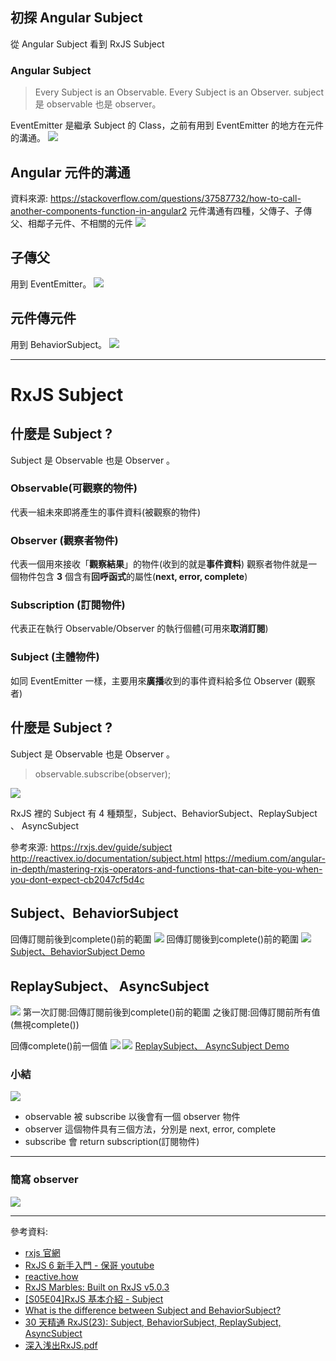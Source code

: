 
<!-- 
date: 2020-05-16 09:34:52
 -->
## 初探 Angular Subject
從 Angular Subject 看到 RxJS Subject
<!-- more -->
### Angular Subject
> Every Subject is an Observable. Every Subject is an Observer.
> subject 是 observable 也是 observer。

EventEmitter 是繼承 Subject 的 Class，之前有用到 EventEmitter 的地方在元件的溝通。
![](https://i.imgur.com/6bjsuRk.png)

## Angular 元件的溝通
資料來源: https://stackoverflow.com/questions/37587732/how-to-call-another-components-function-in-angular2
元件溝通有四種，父傳子、子傳父、相鄰子元件、不相關的元件
![](https://i.imgur.com/8RYwc55.png)
## 子傳父
用到 EventEmitter。
![](https://i.imgur.com/ZHZMY5h.png)

## 元件傳元件
用到 BehaviorSubject。
![](https://i.imgur.com/XJGFBXh.png)

---
# RxJS Subject
## 什麼是 Subject ?
Subject 是 Observable 也是 Observer 。
### Observable(可觀察的物件)
代表一組未來即將產生的事件資料(被觀察的物件)

### Observer (觀察者物件)
代表一個用來接收「**觀察結果**」的物件(收到的就是**事件資料**)
觀察者物件就是一個物件包含 **3** 個含有**回呼函式**的屬性(**next, error, complete**)

### Subscription (訂閱物件)
代表正在執行 Observable/Observer 的執行個體(可用來**取消訂閱**)

### Subject (主體物件)
如同 EventEmitter 一樣，主要用來**廣播**收到的事件資料給多位 Observer (觀察者) 

## 什麼是 Subject ?
Subject 是 Observable 也是 Observer 。
> observable.subscribe(observer); 

![](https://i.imgur.com/RJYMCHW.png)

RxJS 裡的 Subject 有 4 種類型，Subject、BehaviorSubject、ReplaySubject 、 AsyncSubject

參考來源:
https://rxjs.dev/guide/subject
http://reactivex.io/documentation/subject.html
https://medium.com/angular-in-depth/mastering-rxjs-operators-and-functions-that-can-bite-you-when-you-dont-expect-cb2047cf5d4c

## Subject、BehaviorSubject
回傳訂閱前後到complete()前的範圍
![](https://i.imgur.com/H0Jty8h.png)
回傳訂閱後到complete()前的範圍
![](https://i.imgur.com/is3H2L9.png)
[Subject、BehaviorSubject Demo](https://codepen.io/kiwijang/pen/abvGGwy?editors=0012)

## ReplaySubject、 AsyncSubject
![](https://i.imgur.com/HNrqWS5.png)
第一次訂閱:回傳訂閱前後到complete()前的範圍
之後訂閱:回傳訂閱前所有值(無視complete())

回傳complete()前一個值
![](https://i.imgur.com/Vp7NzCY.png)
![](https://i.imgur.com/zeniMhc.png)
[ReplaySubject、 AsyncSubject Demo](https://codepen.io/kiwijang/pen/vYNjrBw)

### 小結
![](https://i.imgur.com/WHqXqic.png)
* observable 被 subscribe 以後會有一個 observer 物件
* observer 這個物件具有三個方法，分別是 next, error, complete
* subscribe 會 return subscription(訂閱物件)
---
### 簡寫 observer
![](https://i.imgur.com/DDj8Wrd.png)

---

參考資料:
* [rxjs 官網](https://rxjs.dev/)
* [RxJS 6 新手入門 - 保哥 youtube](https://www.youtube.com/watch?v=BA1vSZwzkK8&t=)
* [reactive.how](https://reactive.how/)
* [RxJS Marbles: Built on RxJS v5.0.3](https://rxmarbles.com/)
* [[S05E04]RxJS 基本介紹 - Subject](https://www.youtube.com/watch?v=9udVLO947kk&t=1224s)
* [What is the difference between Subject and BehaviorSubject?](https://stackoverflow.com/questions/43348463/what-is-the-difference-between-subject-and-behaviorsubject)
* [30 天精通 RxJS(23): Subject, BehaviorSubject, ReplaySubject, AsyncSubject](https://ithelp.ithome.com.tw/articles/10188677)
* [深入浅出RxJS.pdf](https://github.com/kekeqy/ebook/blob/master/%E6%B7%B1%E5%85%A5%E6%B5%85%E5%87%BARxJS.pdf)